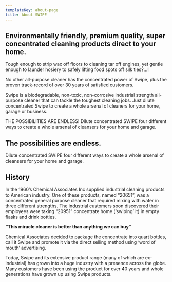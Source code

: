 ```yaml
---
templateKey: about-page
title: About SWIPE
---
```

## Environmentally friendly, premium quality, super concentrated cleaning products direct to your home.

Tough enough to strip wax off floors to cleaning tar off engines, yet gentle enough to launder hosiery to safely lifting food spots off silk ties?...! 

No other all-purpose cleaner has the concentrated power of Swipe, plus the proven track-record of over 30 years of satisfied customers. 

Swipe is a biodegradable, non-toxic, non-corrosive industrial strength all-purpose cleaner that can tackle the toughest cleaning jobs. Just dilute concentrated Swipe to create a whole arsenal of cleaners for your home, garage or business. 

THE POSSIBILITIES ARE ENDLESS! Dilute concentrated SWIPE four different ways to create a whole arsenal of cleansers for your home and garage.

## The possibilities are endless.

Dilute concentrated SWIPE four different ways to create a whole arsenal of cleansers for your home and garage.

## History

In the 1960’s Chemical Associates Inc supplied industrial cleaning products to American industry. One of these products, named “20651”, was a concentrated general purpose cleaner that required mixing with water in three different strengths. The industrial customers soon discovered their employees were taking “20951” concentrate home (‘swiping’ it) in empty flasks and drink bottles.

**“This miracle cleaner is better than anything we can buy”**

Chemical Associates decided to package the concentrate into quart bottles, call it Swipe and promote it via the direct selling method using ‘word of mouth’ advertising. 

Today, Swipe and its extensive product range (many of which are ex-industrial) has grown into a huge industry with a presence across the globe. Many customers have been using the product for over 40 years and whole generations have grown up using Swipe products.
